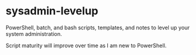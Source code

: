 # sysadmin-levelup
PowerShell, batch, and bash scripts, templates, and notes to level up your system administration.

Script maturity will improve over time as I am new to PowerShell.
